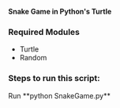 **Snake Game in Python's Turtle**
<h3>Required Modules</h3>
<ul><li>Turtle</li>
<li>Random</li></ul>
<h3>Steps to run this script:</h3>
Run **python SnakeGame.py**
